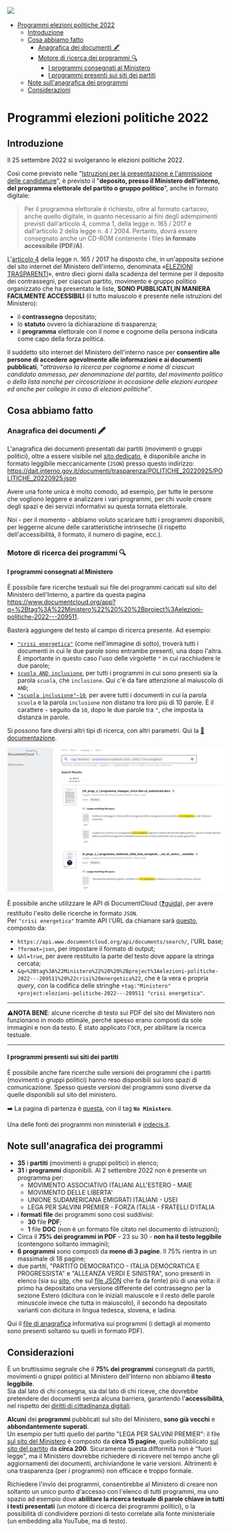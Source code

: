 <a href="https://www.datibenecomune.it/"><img src="https://img.shields.io/badge/%F0%9F%99%8F-%23datiBeneComune-%23cc3232"/></a>

- [Programmi elezioni politiche 2022](#programmi-elezioni-politiche-2022)
  - [Introduzione](#introduzione)
  - [Cosa abbiamo fatto](#cosa-abbiamo-fatto)
    - [Anagrafica dei documenti 🖋️](#anagrafica-dei-documenti-️)
    - [Motore di ricerca dei programmi 🔍](#motore-di-ricerca-dei-programmi-)
      - [I programmi consegnati al Ministero](#i-programmi-consegnati-al-ministero)
      - [I programmi presenti sui siti dei partiti](#i-programmi-presenti-sui-siti-dei-partiti)
  - [Note sull'anagrafica dei programmi](#note-sullanagrafica-dei-programmi)
  - [Considerazioni](#considerazioni)

# Programmi elezioni politiche 2022

## Introduzione

Il 25 settembre 2022 si svolgeranno le elezioni politiche 2022.

Così come previsto nelle "[Istruzioni per la presentazione e l'ammissione delle candidature](https://dait.interno.gov.it/documenti/pubb_01_politiche_ed.2022.pdf)", è previsto il  "**deposito, presso il Ministero dell'interno, del programma elettorale del partito o gruppo politico**", anche in formato digitale:

> Per il programma elettorale è richiesto, oltre al formato cartaceo, anche quello digitale, in quanto necessario ai fini degli adempimenti previsti dall'articolo 4, comma 1, della legge n. 165 / 2017 e dall'articolo 2 della legge n. 4 / 2004. Pertanto, dovrà essere consegnato anche un CD-ROM contenente i files **in formato accessibile (PDF/A)**.

L'[articolo 4](https://www.normattiva.it/uri-res/N2Ls?urn:nir:stato:legge:2017-11-03;165~art4) della legge n. 165 / 2017 ha disposto che, in un'apposita sezione del sito internet del Ministero dell'interno, denominata «[ELEZIONI TRASPARENTI](https://dait.interno.gov.it/elezioni/trasparenza/elezioni-politiche-2022)», entro dieci giorni dalla scadenza del termine per il deposito dei contrassegni, per ciascun partito, movimento e gruppo politico organizzato che ha presentato le liste, **SONO PUBBLICATI,IN MANIERA FACILMENTE ACCESSIBILI** (il tutto maiuscolo è presente nelle istruzioni del Ministero):

- il **contrassegno** depositato;
- lo **statuto** ovvero la dichiarazione di trasparenza;
- il **programma** elettorale con il nome e cognome della persona indicata come capo della forza politica.

 Il suddetto sito internet del Ministero dell'interno nasce per **consentire alle persone di accedere agevolmente alle informazioni e ai documenti pubblicati**, "*attraverso la ricerca per cognome e nome di ciascun candidato ammesso, per denominazione del partito, del movimento politico o della lista nonché per circoscrizione in occasione delle elezioni europee ed anche per collegio in caso di elezioni politiche*".

## Cosa abbiamo fatto

### Anagrafica dei documenti 🖋️

L'anagrafica dei documenti presentati dai partiti (movimenti o gruppi politici), oltre a essere visibile nel [sito dedicato](https://dait.interno.gov.it/elezioni/trasparenza/elezioni-politiche-2022), è disponibile anche in formato leggibile meccanicamente (`JSON`) presso questo indirizzo:<br>
<https://dait.interno.gov.it/documenti/trasparenza/POLITICHE_20220925/POLITICHE_20220925.json>

Avere una fonte unica è molto comodo, ad esempio, per tutte le persone che vogliono leggere e analizzare i vari programmi, per chi vuole creare degli spazi e dei servizi informativi su questa tornata elettorale.

Noi - per il momento - abbiamo voluto scaricare tutti i programmi disponibili, per leggerne alcune delle caratteristiche intrinseche (il rispetto dell'accessibilità, il formato, il numero di pagine, ecc.).

### Motore di ricerca dei programmi 🔍

#### I programmi consegnati al Ministero

È possibile fare ricerche testuali sui file dei programmi caricati sul sito del Ministero dell'Interno, a partire da questa pagina
<https://www.documentcloud.org/app?q=%2Btag%3A%22Ministero%22%20%20%2Bproject%3Aelezioni-politiche-2022---209511>.

Basterà aggiungere del testo al campo di ricerca presente. Ad esempio:

- [`"crisi energetica"`](https://www.documentcloud.org/app?q=%2Btag%3A%22Ministero%22%20%20%2Bproject%3Aelezioni-politiche-2022---209511%20%22crisi%20energetica%22) (come nell'immagine di sotto), troverà tutti i documenti in cui le due parole sono entrambe presenti, una dopo l'altra. È importante in questo caso l'uso delle virgolette `"` in cui racchiudere le due parole;
- [`scuola AND inclusione`](https://www.documentcloud.org/app?q=%2Btag%3A%22Ministero%22%20%20%2Bproject%3Aelezioni-politiche-2022---209511%20scuola%20AND%20inclusione), per tutti i programmi in cui sono presenti sia la parola `scuola`, che `inclusione`. Qui c'è da fare attenzione al maiuscolo di `AND`;
- [`"scuola inclusione"~10`](https://www.documentcloud.org/app?q=%2Btag%3A%22Ministero%22%20%20%2Bproject%3Aelezioni-politiche-2022---209511%20%22scuola%20inclusione%22~10), per avere tutti i documenti in cui la parola `scuola` e la parola `inclusione` non distano tra loro più di 10 parole. È il carattere `~` seguito da `10`, dopo le due parole tra `"`, che imposta la distanza in parole.

Si possono fare diversi altri tipi di ricerca, con altri parametri. Qui la [📖documentazione](https://www.documentcloud.org/help/search).

[![](imgs/document-cloud.png)](https://www.documentcloud.org/app?q=%2Btag%3A%22Ministero%22%20%20%2Bproject%3Aelezioni-politiche-2022---209511)

È possibile anche utilizzare le API di DocumentCloud ([❓guida](https://www.documentcloud.org/help/api)), per avere restituito l'esito delle ricerche in formato `JSON`.<br>
Per `"crisi energetica"` tramite API l'URL da chiamare sarà [questo](https://api.www.documentcloud.org/api/documents/search/?format=json&hl=true&q=%2Btag%3A%22Ministero%22%20%20%2Bproject%3Aelezioni-politiche-2022---209511%20%22crisi%20energetica%22), composto da:

- `https://api.www.documentcloud.org/api/documents/search/`, l'URL base;
- `?format=json`, per impostare il formato di output;
- `&hl=true`, per avere restituito la parte del testo dove appare la stringa cercata;
- `&q=%2Btag%3A%22Ministero%22%20%20%2Bproject%3Aelezioni-politiche-2022---209511%20%22crisi%20energetica%22`, che è la vera e propria *query*, con la codifica delle stringhe `+tag:"Ministero"  +project:elezioni-politiche-2022---209511 "crisi energetica"`.

---

⚠️**NOTA BENE**: alcune ricerche di testo sui PDF del sito del Ministero non funzionano in modo ottimale, perché spesso erano composti da sole immagini e non da testo. È stato applicato l'`OCR`, per abilitare la ricerca testuale.

---

#### I programmi presenti sui siti dei partiti

È possibile anche fare ricerche sulle versioni dei programmi che i partiti (movimenti o gruppi politici) hanno reso disponibili sui loro spazi di comunicazione. Spesso queste versioni dei programmi sono diverse da quelle disponibili sul sito del ministero.

➡️ La pagina di partenza è [questa](https://www.documentcloud.org/app?q=%2Btag%3A%22No%20Ministero%22%20%20%2Bproject%3Aelezioni-politiche-2022---209511%20), con il tag **`No Ministero`**.

Una delle fonti dei programmi non ministeriali è [indecis.it](https://github.com/indecis-it/data).


## Note sull'anagrafica dei programmi

- **35** i **partiti** (movimenti o gruppi politici) in elenco;
- **31** i **programmi** disponibili. Al 2 settembre 2022 non è presente un programma per:
  - MOVIMENTO ASSOCIATIVO ITALIANI ALL'ESTERO - MAIE
  - MOVIMENTO DELLE LIBERTA'
  - UNIONE SUDAMERICANA EMIGRATI ITALIANI - USEI
  - LEGA PER SALVINI PREMIER - FORZA ITALIA - FRATELLI D'ITALIA
- i **formati file** dei programmi sono così suddivisi:
  - **30** file **PDF**;
  - **1** file **DOC** (non è un formato file citato nel documento di istruzioni);
- Circa il **75% dei programmi in PDF** - 23 su 30 - **non ha il testo leggibile** (contengono soltanto immagini);
- **6 programmi** sono composti da **meno di 3 pagine**. Il 75% rientra in un massimale di 18 pagine;
- due partiti, "PARTITO DEMOCRATICO - ITALIA DEMOCRATICA E PROGRESSISTA" e "ALLEANZA VERDI E SINISTRA", sono presenti in elenco (sia su [sito](https://dait.interno.gov.it/elezioni/trasparenza/elezioni-politiche-2022), che sul [file JSON](https://dait.interno.gov.it/documenti/trasparenza/POLITICHE_20220925/POLITICHE_20220925.json) che fa da fonte) più di una volta: il primo ha depositato una versione differente del contrassegno per la sezione Estero (dicitura con le iniziali maiuscole e il resto delle parole minuscole invece che tutta in maiuscolo), il secondo ha depositato varianti con dicitura in lingua tedesca, slovena, e ladina.

Qui il [file di anagrafica](processing/anagrafica.csv) informativa sui programmi (i dettagli al momento sono presenti soltanto su quelli in formato PDF).



## Considerazioni

È un bruttissimo segnale che il **75% dei programmi** consegnati da partiti, movimenti o gruppi politici al Ministero dell'Interno non abbiamo **il testo leggibile**.<br>
Sia dal lato di chi consegna, sia dal lato di chi riceve, che dovrebbe pretendere dei documenti senza alcuna barriera, garantendo l'**accessibilità**, nel rispetto dei [diritti di cittadinanza digitali](https://ondata.github.io/guida-diritti-cittadinanza-digitali/parte-seconda/accessibilita/).

**Alcuni** dei **programmi** pubblicati sul sito del Ministero, **sono già vecchi** e **abbondantemente superati**.<br>Un esempio per tutti quello del partito "LEGA PER SALVINI PREMIER": il file [sul sito del Ministero](https://dait.interno.gov.it/documenti/trasparenza/POLITICHE_20220925/Documenti/9/(9_progr_2_)-lega_per_salvini_premier.programma.pdf) è composto da **circa 15 pagine**, quello pubblicato [sul sito del partito](https://static.legaonline.it/files/Programma_Lega_2022.pdf) da **circa 200**.
Sicuramente questa difformità non è "fuori legge", ma il Ministero dovrebbe richiedere di ricevere nel tempo anche gli aggiornamenti dei documenti, archiviandone le varie versioni. Altrimenti è una trasparenza (per i programmi) non efficace e troppo formale.

Richiedere l'invio dei programmi, consentirebbe al Ministero di creare non soltanto un unico punto d'accesso con l'elenco di tutti programmi, ma uno spazio ad esempio dove **abilitare la ricerca testuale di parole chiave in tutti i testi presentati** (un motore di ricerca dei programmi politici), o la possibilità di condividere porzioni di testo correlate alla fonte ministeriale (un embedding alla YouTube, ma di testo).
